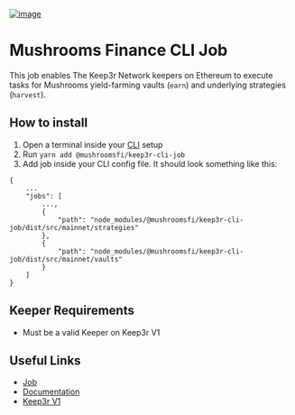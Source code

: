 [![image](https://img.shields.io/npm/v/@mushroomsfi/keep3r-cli-job.svg?style=flat-square)](https://www.npmjs.org/package/@mushroomsfi/keep3r-cli-job)

# Mushrooms Finance CLI Job

This job enables The Keep3r Network keepers on Ethereum to execute tasks for Mushrooms yield-farming vaults (`earn`) and underlying strategies (`harvest`).

## How to install

1. Open a terminal inside your [CLI](https://github.com/keep3r-network/cli) setup
2. Run `yarn add @mushroomsfi/keep3r-cli-job`
3. Add job inside your CLI config file. It should look something like this:
```
{
    ...
    "jobs": [
        ...,
        {
            "path": "node_modules/@mushroomsfi/keep3r-cli-job/dist/src/mainnet/strategies"
        },
        {
            "path": "node_modules/@mushroomsfi/keep3r-cli-job/dist/src/mainnet/vaults"
        }
    ]
}
```

## Keeper Requirements

* Must be a valid Keeper on Keep3r V1

## Useful Links

* [Job](https://etherscan.io/address/0x0bd1d668d8e83d14252f2e01d5873df77a6511f0)
* [Documentation](https://github.com/keep3r-network/keep3r.network/pull/52)
* [Keep3r V1](https://etherscan.io/address/0x1ceb5cb57c4d4e2b2433641b95dd330a33185a44)